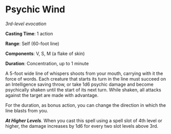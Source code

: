 # Psychic Wind
*3rd-level evocation*

**Casting Time**: 1 action

**Range**: Self (60-foot line)

**Components**: V, S, M (a flake of skin)

**Duration**: Concentration, up to 1 minute

A 5-foot wide line of whispers shoots from your mouth, carrying with it the force of words. Each creature that starts its turn in the line must succeed on an Intelligence saving throw, or take 1d6 psychic damage and become psychically shaken until the start of its next turn. While shaken, all attacks against the target are made with advantage.

For the duration, as bonus action, you can change the direction in which the line blasts from you. 

***At Higher Levels***. When you cast this spell using a spell slot of 4th level or higher, the damage increases by 1d6 for every two slot levels above 3rd.
